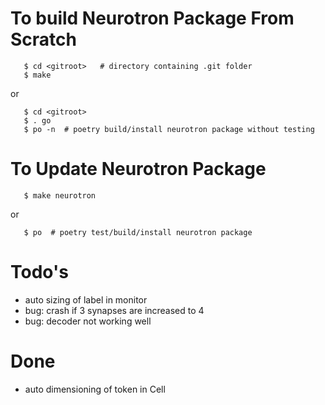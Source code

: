 # To build Neurotron Package From Scratch

```
   $ cd <gitroot>   # directory containing .git folder
   $ make
```

or

```
   $ cd <gitroot>
   $ . go
   $ po -n  # poetry build/install neurotron package without testing
```

# To Update Neurotron Package

```
   $ make neurotron
```

or

```
   $ po  # poetry test/build/install neurotron package
```

# Todo's

* auto sizing of label in monitor
* bug: crash if 3 synapses are increased to 4
* bug: decoder not working well

# Done

* auto dimensioning of token in Cell
